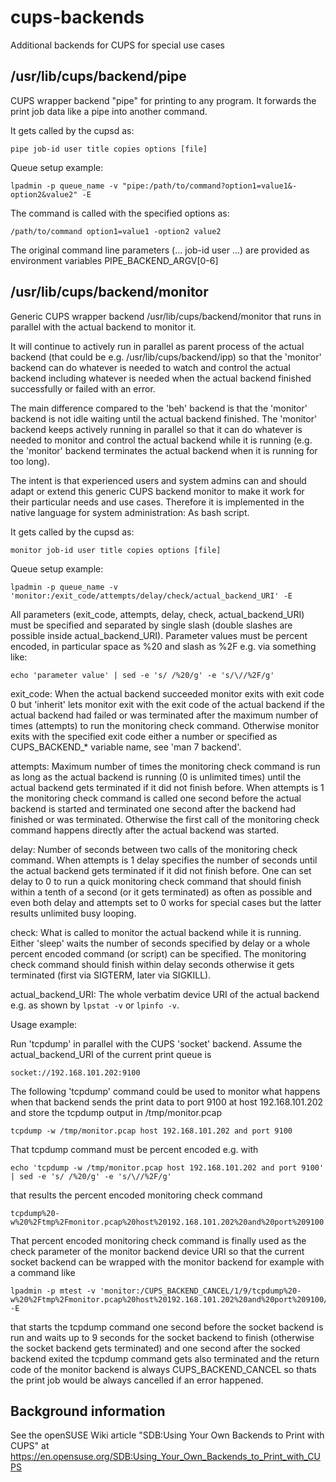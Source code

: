 # cups-backends

Additional backends for CUPS for special use cases

## /usr/lib/cups/backend/pipe

CUPS wrapper backend "pipe" for printing to any program.
It forwards the print job data like a pipe into another command.

It gets called by the cupsd as:
```
pipe job-id user title copies options [file]
```

Queue setup example:
```
lpadmin -p queue_name -v "pipe:/path/to/command?option1=value1&-option2&value2" -E
```

The command is called with the specified options as:
```
/path/to/command option1=value1 -option2 value2
```

The original command line parameters (... job-id user ...)
are provided as environment variables PIPE_BACKEND_ARGV[0-6]

## /usr/lib/cups/backend/monitor

Generic CUPS wrapper backend /usr/lib/cups/backend/monitor
that runs in parallel with the actual backend to monitor it.

It will continue to actively run in parallel as parent process
of the actual backend (that could be e.g. /usr/lib/cups/backend/ipp)
so that the 'monitor' backend can do whatever is needed to watch
and control the actual backend including whatever is needed when
the actual backend finished successfully or failed with an error.

The main difference compared to the 'beh' backend is that the
'monitor' backend is not idle waiting until the actual backend finished.
The 'monitor' backend keeps actively running in parallel so that it can do
whatever is needed to monitor and control the actual backend while it is running
(e.g. the 'monitor' backend terminates the actual backend when it is running for too long).

The intent is that experienced users and system admins can and should adapt or extend
this generic CUPS backend monitor to make it work for their particular needs and use cases.
Therefore it is implemented in the native language for system administration:
As bash script.

It gets called by the cupsd as:
```
monitor job-id user title copies options [file]
```

Queue setup example:
```
lpadmin -p queue_name -v 'monitor:/exit_code/attempts/delay/check/actual_backend_URI' -E
```

All parameters (exit_code, attempts, delay, check, actual_backend_URI)
must be specified and separated by single slash
(double slashes are possible inside actual_backend_URI).
Parameter values must be percent encoded,
in particular space as %20 and slash as %2F
e.g. via something like:
```
echo 'parameter value' | sed -e 's/ /%20/g' -e 's/\//%2F/g'
```

exit_code:
When the actual backend succeeded monitor exits with exit code 0 but
'inherit' lets monitor exit with the exit code of the actual backend
if the actual backend had failed or was terminated after the maximum
number of times (attempts) to run the monitoring check command.
Otherwise monitor exits with the specified exit code either a number
or specified as CUPS_BACKEND_* variable name, see 'man 7 backend'.

attempts:
Maximum number of times the monitoring check command is run
as long as the actual backend is running (0 is unlimited times)
until the actual backend gets terminated if it did not finish before.
When attempts is 1 the monitoring check command is called
one second before the actual backend is started and terminated
one second after the backend had finished or was terminated.
Otherwise the first call of the monitoring check command happens
directly after the actual backend was started.

delay:
Number of seconds between two calls of the monitoring check command.
When attempts is 1 delay specifies the number of seconds until
the actual backend gets terminated if it did not finish before.
One can set delay to 0 to run a quick monitoring check command
that should finish within a tenth of a second (or it gets terminated)
as often as possible and even both delay and attempts set to 0 works
for special cases but the latter results unlimited busy looping.

check:
What is called to monitor the actual backend while it is running.
Either 'sleep' waits the number of seconds specified by delay
or a whole percent encoded command (or script) can be specified.
The monitoring check command should finish within delay seconds
otherwise it gets terminated (first via SIGTERM, later via SIGKILL).

actual_backend_URI:
The whole verbatim device URI of the actual backend
e.g. as shown by `lpstat -v` or `lpinfo -v`.

Usage example:

Run 'tcpdump' in parallel with the CUPS 'socket' backend.
Assume the actual_backend_URI of the current print queue is
```
socket://192.168.101.202:9100
```

The following 'tcpdump' command could be used to monitor what happens
when that backend sends the print data to port 9100 at host 192.168.101.202
and store the tcpdump output in /tmp/monitor.pcap
```
tcpdump -w /tmp/monitor.pcap host 192.168.101.202 and port 9100
```

That tcpdump command must be percent encoded e.g. with
```
echo 'tcpdump -w /tmp/monitor.pcap host 192.168.101.202 and port 9100' | sed -e 's/ /%20/g' -e 's/\//%2F/g'
```
that results the percent encoded monitoring check command
```
tcpdump%20-w%20%2Ftmp%2Fmonitor.pcap%20host%20192.168.101.202%20and%20port%209100
```

That percent encoded monitoring check command is finally used
as the check parameter of the monitor backend device URI
so that the current socket backend can be wrapped with the monitor backend
for example with a command like
```
lpadmin -p mtest -v 'monitor:/CUPS_BACKEND_CANCEL/1/9/tcpdump%20-w%20%2Ftmp%2Fmonitor.pcap%20host%20192.168.101.202%20and%20port%209100/socket://192.168.101.202:9100' -E
```
that starts the tcpdump command one second before the socket backend is run
and waits up to 9 seconds for the socket backend to finish (otherwise the
socket backend gets terminated) and one second after the socked backend exited
the tcpdump command gets also terminated and the return code of the monitor
backend is always CUPS_BACKEND_CANCEL so thats the print job would be
always cancelled if an error happened.

## Background information

See the openSUSE Wiki article
"SDB:Using Your Own Backends to Print with CUPS" at
https://en.opensuse.org/SDB:Using_Your_Own_Backends_to_Print_with_CUPS
